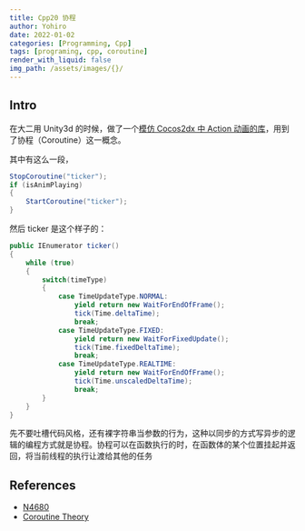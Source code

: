 ```yaml
---
title: Cpp20 协程
author: Yohiro
date: 2022-01-02
categories: [Programming, Cpp]
tags: [programing, cpp, coroutine]
render_with_liquid: false
img_path: /assets/images/{}/
---
```


## Intro

在大二用 Unity3d 的时候，做了一个[模仿 Cocos2dx 中 Action 动画的库](https://github.com/YohiroW/EaseAnimate)，用到了协程（Coroutine）这一概念。

其中有这么一段，

```c#
StopCoroutine("ticker");
if (isAnimPlaying)
{
    StartCoroutine("ticker");
}
```

然后 ticker 是这个样子的：

```c#
public IEnumerator ticker()
{
    while (true)
    {
        switch(timeType)
        {
            case TimeUpdateType.NORMAL:
                yield return new WaitForEndOfFrame();
                tick(Time.deltaTime);
                break;
            case TimeUpdateType.FIXED:
                yield return new WaitForFixedUpdate();
                tick(Time.fixedDeltaTime);
                break;
            case TimeUpdateType.REALTIME:
                yield return new WaitForEndOfFrame();
                tick(Time.unscaledDeltaTime);
                break;
        }
    }
}
```

先不要吐槽代码风格，还有裸字符串当参数的行为，这种以同步的方式写异步的逻辑的编程方式就是协程。协程可以在函数执行的时，在函数体的某个位置挂起并返回，将当前线程的执行让渡给其他的任务

## References

- [N4680](https://www.open-std.org/jtc1/sc22/wg21/docs/papers/2017/n4680.pdf)
- [Coroutine Theory](https://lewissbaker.github.io/2017/09/25/coroutine-theory)